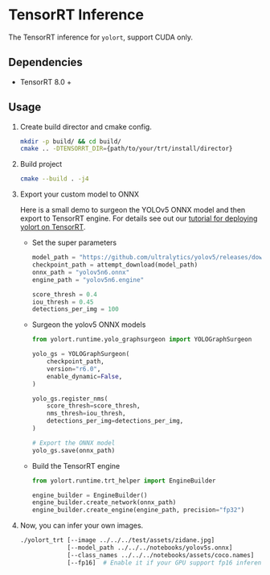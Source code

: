 # TensorRT Inference

The TensorRT inference for `yolort`, support CUDA only.

## Dependencies

- TensorRT 8.0 +

## Usage

1. Create build director and cmake config.

   ```bash
   mkdir -p build/ && cd build/
   cmake .. -DTENSORRT_DIR={path/to/your/trt/install/director}
   ```

1. Build project

   ```bash
   cmake --build . -j4
   ```

1. Export your custom model to ONNX

   Here is a small demo to surgeon the YOLOv5 ONNX model and then export to TensorRT engine. For details see out our [tutorial for deploying yolort on TensorRT](https://zhiqwang.com/yolov5-rt-stack/notebooks/onnx-graphsurgeon-inference-tensorrt.html).

   - Set the super parameters

     ```python
     model_path = "https://github.com/ultralytics/yolov5/releases/download/v6.0/yolov5n6.pt"
     checkpoint_path = attempt_download(model_path)
     onnx_path = "yolov5n6.onnx"
     engine_path = "yolov5n6.engine"

     score_thresh = 0.4
     iou_thresh = 0.45
     detections_per_img = 100
     ```

   - Surgeon the yolov5 ONNX models

     ```python
     from yolort.runtime.yolo_graphsurgeon import YOLOGraphSurgeon

     yolo_gs = YOLOGraphSurgeon(
         checkpoint_path,
         version="r6.0",
         enable_dynamic=False,
     )

     yolo_gs.register_nms(
         score_thresh=score_thresh,
         nms_thresh=iou_thresh,
         detections_per_img=detections_per_img,
     )

     # Export the ONNX model
     yolo_gs.save(onnx_path)
     ```

   - Build the TensorRT engine

     ```python
     from yolort.runtime.trt_helper import EngineBuilder

     engine_builder = EngineBuilder()
     engine_builder.create_network(onnx_path)
     engine_builder.create_engine(engine_path, precision="fp32")
     ```

1. Now, you can infer your own images.

   ```bash
   ./yolort_trt [--image ../../../test/assets/zidane.jpg]
                [--model_path ../../../notebooks/yolov5s.onnx]
                [--class_names ../../../notebooks/assets/coco.names]
                [--fp16]  # Enable it if your GPU support fp16 inference
   ```
